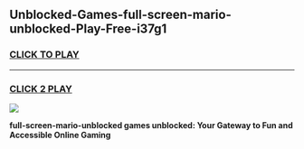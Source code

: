 
## Unblocked-Games-full-screen-mario-unblocked-Play-Free-i37g1
<h3>
<a href="https://premium76.site?title=full-screen-mario-unblocked&ref=19M">CLICK TO PLAY</a></h3>
<hr>

<h3>
<a href="https://premium76.site?title=full-screen-mario-unblocked&ref=19M">CLICK 2 PLAY</a>
  
</h3>

<a href="https://premium76.site?title=full-screen-mario-unblocked&ref=19M"><img src="https://clearcache.store/games.png"></a>


**full-screen-mario-unblocked games unblocked: Your Gateway to Fun and Accessible Online Gaming**
